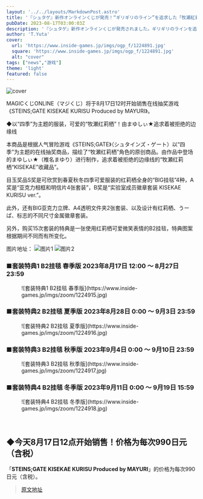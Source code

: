 ```yaml
---
layout: '../../layouts/MarkdownPost.astro'
title: '『シュタゲ』新作オンラインくじが発売！“ギリギリのライン”を追求した「牧瀬紅莉栖」 描き下ろしイラストは必見'
pubDate: 2023-08-17T03:00:03Z
description: '『シュタゲ』新作オンラインくじが発売されました。ギリギリのラインを追求した「牧瀬紅莉栖」の描き下ろしイラストは必見です。'
author: 'T.Yuta'
cover:
  url: 'https://www.inside-games.jp/imgs/ogp_f/1224891.jpg'
  square: 'https://www.inside-games.jp/imgs/ogp_f/1224891.jpg'
  alt: "cover"
tags: ["news","游戏"]
theme: 'light'
featured: false
---
```


![cover](https://www.inside-games.jp/imgs/ogp_f/1224891.jpg)

MAGICくじONLINE（マジくじ）将于8月17日12时开始销售在线抽奖游戏《STEINS;GATE KISEKAE KURISU Produced by MAYURI》。

◆以“四季”为主题的服装，可爱的“牧瀬红莉栖”！由まゆしぃ★追求着被拒绝的边缘线

本商品是根据人气冒险游戏《STEINS;GATE》（シュタインズ・ゲート）以“四季”为主题的在线抽奖商品，描绘了“牧瀬红莉栖”角色的原创商品。由作品中登场的まゆしぃ★（椎名まゆり）进行制作，追求着被拒绝的边缘线的“牧瀬红莉栖“KISEKAE”收藏品”。

目玉奖品S奖是可欣赏到春夏秋冬四季可爱服装的红莉栖全身的“BIG挂毯”4种，A奖是“亚克力相框和明信片4张套装”，B奖是“实验室成员徽章套装 KISEKAE KURISU ver.”。

此外，还有BIG亚克力立牌、A4透明文件夹2张套装、以及设计有红莉栖、うーぱ、标志的不同尺寸金属徽章套装。

另外，购买15次套装的特典是一张使用红莉栖可爱微笑表情的B2挂毯，特典图案根据期间不同而有所变化。

图片地址：
![图片1](https://www.inside-games.jp/imgs/zoom/1224891.jpg)
![图片2](https://www.inside-games.jp/imgs/zoom/1224892.jpg)
</p><h3>■<b>套装特典1 B2挂毯 春季版</b> 2023年8月17日 12:00 ～ 8月27日 23:59</h3><figure class="ctms-editor-image">![套装特典1 B2挂毯 春季版](https://www.inside-games.jp/imgs/zoom/1224915.jpg)</figure><h3>■<b>套装特典2 B2挂毯 夏季版</b> 2023年8月28日 0:00 ～ 9月3日 23:59</h3><figure class="ctms-editor-image">![套装特典2 B2挂毯 夏季版](https://www.inside-games.jp/imgs/zoom/1224916.jpg)</figure><h3>■<b>套装特典3 B2挂毯 秋季版</b> 2023年9月4日 0:00 ～ 9月10日 23:59</h3><figure class="ctms-editor-image">![套装特典3 B2挂毯 秋季版](https://www.inside-games.jp/imgs/zoom/1224917.jpg)</figure><h3>■<b>套装特典4 B2挂毯 冬季版</b> 2023年9月11日 0:00 ～ 9月19日 15:59</h3><figure class="ctms-editor-image">![套装特典4 B2挂毯 冬季版](https://www.inside-games.jp/imgs/zoom/1224918.jpg)</figure><p>　</p><p class="text-start"></p><h2>◆今天8月17日12点开始销售！价格为每次990日元（含税）</h2><p>「<b>STEINS;GATE KISEKAE KURISU Produced by MAYURI</b>」的价格为每次990日元（含税）。

>[原文地址](https://www.inside-games.jp/article/2023/08/17/147876.html)  
